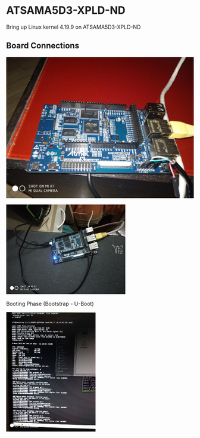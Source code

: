 # ATSAMA5D3-XPLD-ND
Bring up Linux kernel 4.19.9 on ATSAMA5D3-XPLD-ND


## Board Connections

![alt text](./imgs/board.jpg "Logo Title Text 1")


![alt text](./imgs/board.jpeg "Logo Title Text 1")


Booting Phase (Bootstrap - U-Boot)

![alt text](./imgs/booting_phase.jpeg)